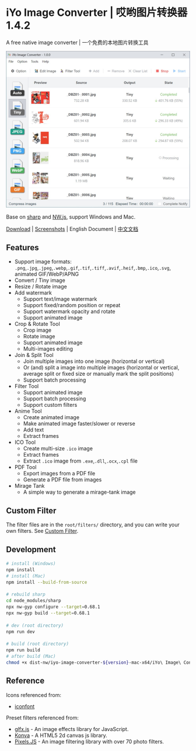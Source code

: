 # iYo Image Converter | 哎哟图片转换器 1.4.2

A free native image converter | 一个免费的本地图片转换工具

<img src="screenshots/en_convert.jpg" width="600" />

Base on [sharp](https://sharp.pixelplumbing.com/) and [NW.js](https://nwjs.io/), support Windows and Mac.

[Download](https://github.com/ssnangua/iyo-image-converter/releases) | [Screenshots](screenshots/en.md) | English Document | [中文文档](README_zh.md)

## Features

- Support image formats: `.png`,`.jpg`,`.jpeg`,`.webp`,`.gif`,`.tif`,`.tiff`,`.avif`,`.heif`,`.bmp`,`.ico`,`.svg`, animated GIF/WebP/APNG
- Convert / Tiny image
- Resize / Rotate image
- Add watermark
  - Support text/image watermark
  - Support fixed/random position or repeat
  - Support watermark opacity and rotate
  - Support animated image
- Crop & Rotate Tool
  - Crop image
  - Rotate image
  - Support animated image
  - Multi-images editing
- Join & Split Tool
  - Join multiple images into one image (horizontal or vertical)
  - Or (and) split a image into multiple images (horizontal or vertical, average split or fixed size or manually mark the split positions)
  - Support batch processing
- Filter Tool
  - Support animated image
  - Support batch processing
  - Support custom filters
- Anime Tool
  - Create animated image
  - Make animated image faster/slower or reverse
  - Add text
  - Extract frames
- ICO Tool
  - Create multi-size `.ico` image
  - Extract frames
  - Extract `.ico` image from `.exe`,`.dll`,`.ocx`,`.cpl` file
- PDF Tool
  - Export images from a PDF file
  - Generate a PDF file from images
- Mirage Tank
  - A simple way to generate a mirage-tank image

## Custom Filter

The filter files are in the `root/filters/` directory, and you can write your own filters. See [Custom Filter](./Custom-Filter.md).

## Development

```bash
# install (Windows)
npm install
# install (Mac)
npm install --build-from-source

# rebuild sharp
cd node_modules/sharp
npx nw-gyp configure --target=0.68.1
npx nw-gyp build --target=0.68.1

# dev (root directory)
npm run dev

# build (root directory)
npm run build
# after build (Mac)
chmod +x dist-nw/iyo-image-converter-${version}-mac-x64/iYo\ Image\ Converter.app/Contents/Resources/app.nw/bin/*
```

## Reference

Icons referenced from:

- [iconfont](https://www.iconfont.cn/)

Preset filters referenced from:

- [glfx.js](https://github.com/evanw/glfx.js) - An image effects library for JavaScript.
- [Konva](https://github.com/konvajs/konva) - A HTML5 2d canvas js library.
- [Pixels.JS](https://github.com/silvia-odwyer/pixels.js) - An image filtering library with over 70 photo filters.
